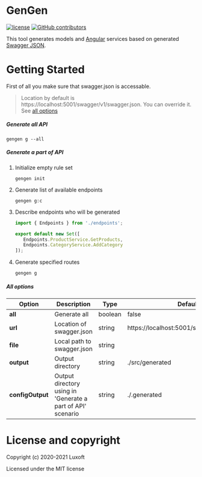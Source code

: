 GenGen
======

[![license](https://img.shields.io/github/license/luxoft/gengen)](https://github.com/Luxoft/gengen/blob/master/LICENSE.txt) [![GitHub contributors](https://img.shields.io/github/contributors/luxoft/gengen)](https://github.com/Luxoft/gengen/graphs/contributors/)

This tool generates models and [Angular](https://angular.io/) services based on generated [Swagger JSON](https://swagger.io/specification/).

# Getting Started

First of all you make sure that swagger.json is accessable.
> Location by default is https://localhost:5001/swagger/v1/swagger.json. You can override it. See [all options](https://github.com/Luxoft/gengen#all-options)

##### Generate all API
   ```shell
   gengen g --all
   ```

##### Generate a part of API

1. Initialize empty rule set
   ```shell
   gengen init
   ```

2. Generate list of available endpoints
   ```shell
   gengen g:c
   ```

3. Describe endpoints who will be generated
   ```ts
   import { Endpoints } from './endpoints';

   export default new Set([
      Endpoints.ProductService.GetProducts,
      Endpoints.CategoryService.AddCategory
   ]);
   ```

4. Generate specified routes
   ```shell
   gengen g
   ```

##### All options

| Option | Description | Type | Default value |
|---|---|---|---|
|**all**|Generate all|boolean|false|
|**url**|Location of swagger.json|string|https://localhost:5001/swagger/v1/swagger.json|
|**file**|Local path to swagger.json|string||
|**output**|Output directory|string|./src/generated|
|**configOutput**|Output directory using in 'Generate a part of API' scenario|string|./.generated|

# License and copyright

Copyright (c) 2020-2021 Luxoft

Licensed under the MIT license